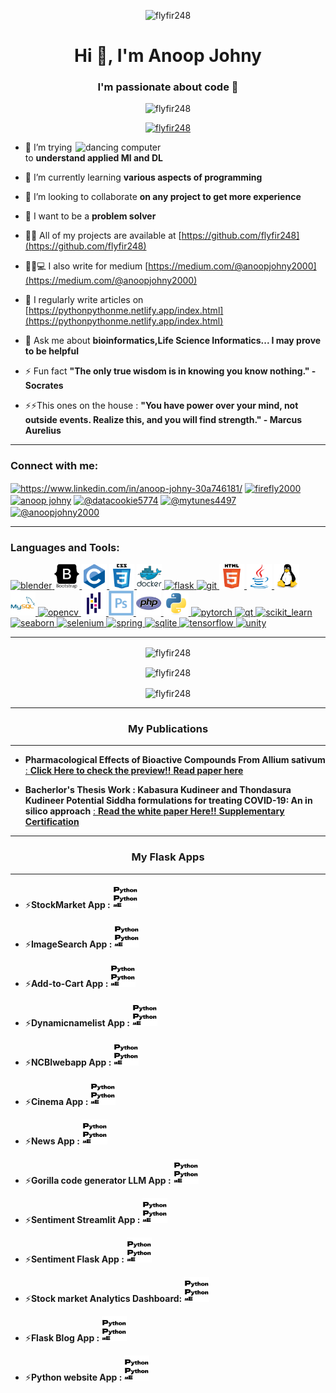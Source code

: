 <p align="center">
<img src="https://media3.giphy.com/media/du3J3cXyzhj75IOgvA/giphy.gif?cid=ecf05e47xyjpyo99b9jgldf1ttmg7v3keiauv994j1ukmj4m&rid=giphy.gif&ct=g" alt="flyfir248" /></img>
</p>

<h1 align="center">Hi 👋, I'm Anoop Johny</h1>
<h3 align="center">I'm passionate about code 🫶</h3>

<p align="center"> <img src="https://komarev.com/ghpvc/?username=flyfir248&label=Profile%20views&color=0e75b6&style=flat" alt="flyfir248" /> </p>
<p align="center"> <a href="https://github.com/ryo-ma/github-profile-trophy"><img src="https://github-profile-trophy.vercel.app/?username=flyfir248&theme=matrix" alt="flyfir248" /></a> </p>
<img align="right" alt="dancing computer" width=400 src="https://media4.giphy.com/media/MT5UUV1d4CXE2A37Dg/giphy.gif?cid=ecf05e47undw84g8v27im1ipaavknrsttjxpj4amupofwia6&rid=giphy.gif&ct=g"></img>

- 🔭 I’m trying to **understand applied Ml and DL**

- 🌱 I’m currently learning **various aspects of programming**

- 👯 I’m looking to collaborate **on any project to get more experience**

- 🤝 I want to be a **problem solver**

- 👨‍💻 All of my projects are available at [https://github.com/flyfir248](https://github.com/flyfir248)
- 👨‍✍️💻 I also write for medium [https://medium.com/@anoopjohny2000](https://medium.com/@anoopjohny2000)

- 📝 I regularly write articles on [https://pythonpythonme.netlify.app/index.html](https://pythonpythonme.netlify.app/index.html)

- 💬 Ask me about **bioinformatics,Life Science Informatics... I may prove to be helpful**

- ⚡ Fun fact **"The only true wisdom is in knowing you know nothing." - Socrates**

- ⚡⚡This ones on the house : **"You have power over your mind, not outside events. Realize this, and you will find strength." - Marcus Aurelius**

__________________________________

<h3 align="left">Connect with me:</h3>
<p align="left">
  
<a href="https://www.linkedin.com/in/anoop-johny-30a746181/" target="blank">
  <img align="center" src="https://raw.githubusercontent.com/rahuldkjain/github-profile-readme-generator/master/src/images/icons/Social/linked-in-alt.svg" alt="https://www.linkedin.com/in/anoop-johny-30a746181/" height="30" width="40" /></a>
  
<a href="https://stackoverflow.com/users/firefly2000" target="blank">
<img align="center" src="https://raw.githubusercontent.com/rahuldkjain/github-profile-readme-generator/master/src/images/icons/Social/stack-overflow.svg" alt="firefly2000" height="30" width="40" /></a>

<a href="https://www.kaggle.com/anoopjohny" target="blank">
<img align="center" src="https://raw.githubusercontent.com/rahuldkjain/github-profile-readme-generator/master/src/images/icons/Social/kaggle.svg" alt="anoop johny" height="30" width="40" /></a>

<a href="https://www.youtube.com/channel/UC9ZyiyrZt0VTqV8vaKHTFtw" target="blank">
<img align="center" src="https://raw.githubusercontent.com/rahuldkjain/github-profile-readme-generator/master/src/images/icons/Social/youtube.svg" alt="@datacookie5774" height="30" width="40" /></a>

<a href="https://www.youtube.com/channel/UC9ZyiyrZt0VTqV8vaKHTFtw" target="blank">
<img align="center" src="https://raw.githubusercontent.com/rahuldkjain/github-profile-readme-generator/master/src/images/icons/Social/youtube.svg" alt="@mytunes4497" height="30" width="40" /></a>

<a href="https://www.hackerrank.com/anoopjohny2000" target="blank">
<img align="center" src="https://raw.githubusercontent.com/rahuldkjain/github-profile-readme-generator/master/src/images/icons/Social/hackerrank.svg" alt="@anoopjohny2000" height="30" width="40" /></a>

</p>

____________________________

<h3 align="left">Languages and Tools:</h3>

<p align="left"> <a href="https://www.blender.org/" target="_blank" rel="noreferrer"> <img src="https://download.blender.org/branding/community/blender_community_badge_white.svg" alt="blender" width="40" height="40"/> </a> <a href="https://getbootstrap.com" target="_blank" rel="noreferrer"> <img src="https://raw.githubusercontent.com/devicons/devicon/master/icons/bootstrap/bootstrap-plain-wordmark.svg" alt="bootstrap" width="40" height="40"/> </a> <a href="https://www.cprogramming.com/" target="_blank" rel="noreferrer"> <img src="https://raw.githubusercontent.com/devicons/devicon/master/icons/c/c-original.svg" alt="c" width="40" height="40"/> </a> <a href="https://www.w3schools.com/css/" target="_blank" rel="noreferrer"> <img src="https://raw.githubusercontent.com/devicons/devicon/master/icons/css3/css3-original-wordmark.svg" alt="css3" width="40" height="40"/> </a> <a href="https://www.docker.com/" target="_blank" rel="noreferrer"> <img src="https://raw.githubusercontent.com/devicons/devicon/master/icons/docker/docker-original-wordmark.svg" alt="docker" width="40" height="40"/> </a> <a href="https://flask.palletsprojects.com/" target="_blank" rel="noreferrer"> <img src="https://www.vectorlogo.zone/logos/pocoo_flask/pocoo_flask-icon.svg" alt="flask" width="40" height="40"/> </a> <a href="https://git-scm.com/" target="_blank" rel="noreferrer"> <img src="https://www.vectorlogo.zone/logos/git-scm/git-scm-icon.svg" alt="git" width="40" height="40"/> </a> <a href="https://www.w3.org/html/" target="_blank" rel="noreferrer"> <img src="https://raw.githubusercontent.com/devicons/devicon/master/icons/html5/html5-original-wordmark.svg" alt="html5" width="40" height="40"/> </a> <a href="https://www.java.com" target="_blank" rel="noreferrer"> <img src="https://raw.githubusercontent.com/devicons/devicon/master/icons/java/java-original.svg" alt="java" width="40" height="40"/> </a> <a href="https://www.linux.org/" target="_blank" rel="noreferrer"> <img src="https://raw.githubusercontent.com/devicons/devicon/master/icons/linux/linux-original.svg" alt="linux" width="40" height="40"/> </a> <a href="https://www.mysql.com/" target="_blank" rel="noreferrer"> <img src="https://raw.githubusercontent.com/devicons/devicon/master/icons/mysql/mysql-original-wordmark.svg" alt="mysql" width="40" height="40"/> </a> <a href="https://opencv.org/" target="_blank" rel="noreferrer"> <img src="https://www.vectorlogo.zone/logos/opencv/opencv-icon.svg" alt="opencv" width="40" height="40"/> </a> <a href="https://pandas.pydata.org/" target="_blank" rel="noreferrer"> <img src="https://raw.githubusercontent.com/devicons/devicon/2ae2a900d2f041da66e950e4d48052658d850630/icons/pandas/pandas-original.svg" alt="pandas" width="40" height="40"/> </a> <a href="https://www.photoshop.com/en" target="_blank" rel="noreferrer"> <img src="https://raw.githubusercontent.com/devicons/devicon/master/icons/photoshop/photoshop-line.svg" alt="photoshop" width="40" height="40"/> </a> <a href="https://www.php.net" target="_blank" rel="noreferrer"> <img src="https://raw.githubusercontent.com/devicons/devicon/master/icons/php/php-original.svg" alt="php" width="40" height="40"/> </a> <a href="https://www.python.org" target="_blank" rel="noreferrer"> <img src="https://raw.githubusercontent.com/devicons/devicon/master/icons/python/python-original.svg" alt="python" width="40" height="40"/> </a> <a href="https://pytorch.org/" target="_blank" rel="noreferrer"> <img src="https://www.vectorlogo.zone/logos/pytorch/pytorch-icon.svg" alt="pytorch" width="40" height="40"/> </a> <a href="https://www.qt.io/" target="_blank" rel="noreferrer"> <img src="https://upload.wikimedia.org/wikipedia/commons/0/0b/Qt_logo_2016.svg" alt="qt" width="40" height="40"/> </a> <a href="https://scikit-learn.org/" target="_blank" rel="noreferrer"> <img src="https://upload.wikimedia.org/wikipedia/commons/0/05/Scikit_learn_logo_small.svg" alt="scikit_learn" width="40" height="40"/> </a> <a href="https://seaborn.pydata.org/" target="_blank" rel="noreferrer"> <img src="https://seaborn.pydata.org/_images/logo-mark-lightbg.svg" alt="seaborn" width="40" height="40"/> </a> <a href="https://www.selenium.dev" target="_blank" rel="noreferrer"> <img src="https://raw.githubusercontent.com/detain/svg-logos/780f25886640cef088af994181646db2f6b1a3f8/svg/selenium-logo.svg" alt="selenium" width="40" height="40"/> </a> <a href="https://spring.io/" target="_blank" rel="noreferrer"> <img src="https://www.vectorlogo.zone/logos/springio/springio-icon.svg" alt="spring" width="40" height="40"/> </a> <a href="https://www.sqlite.org/" target="_blank" rel="noreferrer"> <img src="https://www.vectorlogo.zone/logos/sqlite/sqlite-icon.svg" alt="sqlite" width="40" height="40"/> </a> <a href="https://www.tensorflow.org" target="_blank" rel="noreferrer"> <img src="https://www.vectorlogo.zone/logos/tensorflow/tensorflow-icon.svg" alt="tensorflow" width="40" height="40"/> </a> <a href="https://unity.com/" target="_blank" rel="noreferrer"> <img src="https://www.vectorlogo.zone/logos/unity3d/unity3d-icon.svg" alt="unity" width="40" height="40"/> </a> </p>

______________________________

<p align="center"> 
<img align="center" src="https://github-readme-stats.vercel.app/api/top-langs?username=flyfir248&show_icons=true&locale=en&layout=compact" alt="flyfir248" />
</p>

<p align="center"> 
<img align="center" src="https://github-readme-stats.vercel.app/api?username=flyfir248&show_icons=true&locale=en" alt="flyfir248" />
</p>

<p align="center"> 
<img align="center" src="https://github-readme-streak-stats.herokuapp.com/?user=flyfir248&" alt="flyfir248" />
</p>

____________________________


<h3 align="center">My Publications</h3>


____________________________

- **Pharmacological Effects of Bioactive Compounds From Allium sativum**
<a href="https://www.igi-global.com/chapter/pharmacological-effects-of-bioactive-compounds-from-allium-sativum/327300" target="_blank" rel="noreferrer" align="center"> : <b>Click Here to check the preview!!</b>
<a href="https://drive.google.com/file/d/1HKBNJTx-mnW2XA2AcuB2NZJg4YFIHkbd/view?usp=drive_link" target="_blank" rel="noreferrer" align="center"><b>Read paper here</b></a>
</a>

- **Bacherlor's Thesis Work : Kabasura Kudineer and Thondasura Kudineer Potential Siddha formulations for treating COVID-19: An in silico approach**
<a href="https://drive.google.com/file/d/1i1tfz3WKzQW5xSanSjl2yo4PiZcdtoy4/view?usp=drive_link" target="_blank" rel="noreferrer" align="center"> : <b>Read the white paper Here!!</b>
<a href="https://docs.google.com/document/d/1zjf9WSW_YM3HzsCw8nesrmKqunaus5yS/edit?usp=sharing&ouid=100947991313941206951&rtpof=true&sd=true" target="_blank" rel="noreferrer" align="center"><b>Supplementary</b></a>
<a href="https://docs.google.com/document/d/1bD4T2iMmdjScRQnQ3ij16MNVPHckJ4pe/edit?usp=sharing&ouid=100947991313941206951&rtpof=true&sd=true" target="_blank" rel="noreferrer" align="center"><b>Certification</b></a>
</a>


____________________________


<h3 align="center">My Flask Apps</h3>

____________________________

- ⚡**StockMarket App :** <a href="https://stockmarketapp.onrender.com/" target="_blank" rel="noreferrer" align="center"> <img  src="https://github.com/flyfir248/stockmarket/blob/main/static/res/web.png" alt="bootstrap" width="40" height="40"/> </a>

  
- ⚡**ImageSearch App :** <a href="https://fireflyappgoawhistler.onrender.com/" target="_blank" rel="noreferrer" align="center"> <img  src="https://github.com/flyfir248/stockmarket/blob/main/static/res/web.png" alt="bootstrap" width="40" height="40"/> </a>


- ⚡**Add-to-Cart App :** <a href="https://addcartstuff-anoopjohny.netlify.app/" target="_blank" rel="noreferrer" align="center"> <img  src="https://github.com/flyfir248/stockmarket/blob/main/static/res/web.png" alt="bootstrap" width="40" height="40"/> </a>


- ⚡**Dynamicnamelist App :** <a href="https://dynamicnamelist.onrender.com/" target="_blank" rel="noreferrer" align="center"> <img  src="https://github.com/flyfir248/stockmarket/blob/main/static/res/web.png" alt="bootstrap" width="40" height="40"/> </a>

- ⚡**NCBIwebapp App :** <a href="https://ncbiwebapp.onrender.com/" target="_blank" rel="noreferrer" align="center"> <img  src="https://github.com/flyfir248/stockmarket/blob/main/static/res/web.png" alt="bootstrap" width="40" height="40"/> </a>


- ⚡**Cinema App :** <a href="https://cinemaapp-ce4k.onrender.com/" target="_blank" rel="noreferrer" align="center"> <img  src="https://github.com/flyfir248/stockmarket/blob/main/static/res/web.png" alt="bootstrap" width="40" height="40"/> </a>


- ⚡**News App :** <a href="https://newsapp-dcs6.onrender.com/" target="_blank" rel="noreferrer" align="center"> <img  src="https://github.com/flyfir248/stockmarket/blob/main/static/res/web.png" alt="bootstrap" width="40" height="40"/> </a>

- ⚡**Gorilla code generator LLM App :** <a href="https://gorillallm.onrender.com" target="_blank" rel="noreferrer" align="center"> <img  src="https://github.com/flyfir248/stockmarket/blob/main/static/res/web.png" alt="bootstrap" width="40" height="40"/> </a>

- ⚡**Sentiment Streamlit App :** <a href="https://sentimentapp-dyni.onrender.com" target="_blank" rel="noreferrer" align="center"> <img  src="https://github.com/flyfir248/stockmarket/blob/main/static/res/web.png" alt="bootstrap" width="40" height="40"/> </a>
- ⚡**Sentiment Flask App :** <a href="https://sentiment-app2.onrender.com" target="_blank" rel="noreferrer" align="center"> <img  src="https://github.com/flyfir248/stockmarket/blob/main/static/res/web.png" alt="bootstrap" width="40" height="40"/> </a>

- ⚡**Stock market Analytics Dashboard:** <a href="https://stockmarket-analysisa-alpha.onrender.com/" target="_blank" rel="noreferrer" align="center"> <img  src="https://github.com/flyfir248/stockmarket/blob/main/static/res/web.png" alt="bootstrap" width="40" height="40"/> </a>

- ⚡**Flask Blog App :** <a href="https://flaskblog-r8ci.onrender.com" target="_blank" rel="noreferrer" align="center"> <img  src="https://github.com/flyfir248/stockmarket/blob/main/static/res/web.png" alt="bootstrap" width="40" height="40"/> </a>

- ⚡**Python website App :** <a href="https://pythonpythonme.onrender.com" target="_blank" rel="noreferrer" align="center"> <img  src="https://github.com/flyfir248/stockmarket/blob/main/static/res/web.png" alt="bootstrap" width="40" height="40"/> </a>


